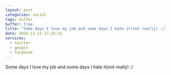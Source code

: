 ```yaml
---
layout: post
categories: social
tags: buffer
buffer: true
title: "Some days I love my job and some days I hate it(not really) :/"
date: 2016-11-11 17:23:31
services: 
  - twitter
  - google
  - facebook
---
```

Some days I love my job and some days I hate it(not really) :/
